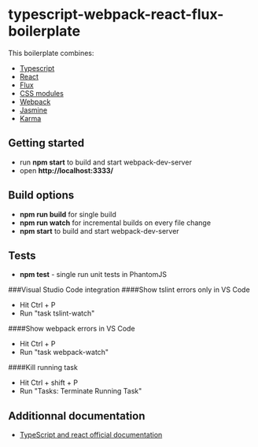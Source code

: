 # typescript-webpack-react-flux-boilerplate
This boilerplate combines:
* [Typescript](https://github.com/Microsoft/TypeScript)
* [React](https://github.com/facebook/react)
* [Flux](https://github.com/facebook/flux)
* [CSS modules](https://github.com/css-modules/css-modules)
* [Webpack](https://github.com/webpack/webpack)
* [Jasmine](https://github.com/jasmine/jasmine)
* [Karma](https://github.com/karma-runner/karma)

## Getting started
* run **npm start** to build and start webpack-dev-server
* open **http://localhost:3333/**

## Build options
* **npm run build** for single build
* **npm run watch** for incremental builds on every file change
* **npm start** to build and start webpack-dev-server

## Tests
* **npm test** - single run unit tests in PhantomJS

###Visual Studio Code integration
####Show tslint errors only in VS Code
* Hit Ctrl + P
* Run "task tslint-watch"

####Show webpack errors in VS Code
* Hit Ctrl + P
* Run "task webpack-watch"

####Kill running task
* Hit Ctrl + shift + P
* Run "Tasks: Terminate Running Task"

## Additionnal documentation

* [TypeScript and react official documentation](https://github.com/Microsoft/TypeScript/wiki/JSX)
